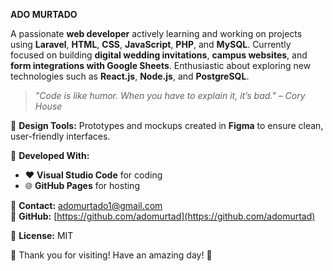 **ADO MURTADO**  

A passionate **web developer** actively learning and working on projects using **Laravel**, **HTML**, **CSS**, **JavaScript**, **PHP**, and **MySQL**. Currently focused on building **digital wedding invitations**, **campus websites**, and **form integrations with Google Sheets**. Enthusiastic about exploring new technologies such as **React.js**, **Node.js**, and **PostgreSQL**.  

> _"Code is like humor. When you have to explain it, it’s bad." – Cory House_

🎨 **Design Tools:** Prototypes and mockups created in **Figma** to ensure clean, user-friendly interfaces.  

🚀 **Developed With:**  
- ❤️ **Visual Studio Code** for coding  
- 🌐 **GitHub Pages** for hosting  

📧 **Contact:** [adomurtado1@gmail.com](mailto:adomurtado1@gmail.com)  
🌟 **GitHub:** [https://github.com/adomurtad](https://github.com/adomurtad)  

📄 **License:** MIT  

🎉 Thank you for visiting! Have an amazing day! 🌟  
